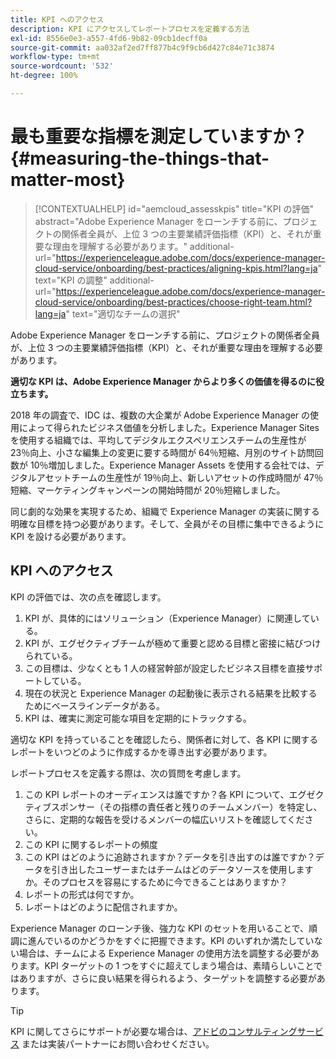 ```yaml
---
title: KPI へのアクセス
description: KPI にアクセスしてレポートプロセスを定義する方法
exl-id: 8556e0e3-a557-4fd6-9b82-09cb1decff0a
source-git-commit: aa032af2ed7ff877b4c9f9cb6d427c84e71c3874
workflow-type: tm+mt
source-wordcount: '532'
ht-degree: 100%

---
```


# 最も重要な指標を測定していますか？{#measuring-the-things-that-matter-most}

>[!CONTEXTUALHELP]
>id="aemcloud_assesskpis"
>title="KPI の評価"
>abstract="Adobe Experience Manager をローンチする前に、プロジェクトの関係者全員が、上位 3 つの主要業績評価指標（KPI）と、それが重要な理由を理解する必要があります。"
>additional-url="https://experienceleague.adobe.com/docs/experience-manager-cloud-service/onboarding/best-practices/aligning-kpis.html?lang=ja" text="KPI の調整"
>additional-url="https://experienceleague.adobe.com/docs/experience-manager-cloud-service/onboarding/best-practices/choose-right-team.html?lang=ja" text="適切なチームの選択"

Adobe Experience Manager をローンチする前に、プロジェクトの関係者全員が、上位 3 つの主要業績評価指標（KPI）と、それが重要な理由を理解する必要があります。

**適切な KPI は、Adobe Experience Manager からより多くの価値を得るのに役立ちます。**


2018 年の調査で、IDC は、複数の大企業が Adobe Experience Manager の使用によって得られたビジネス価値を分析しました。Experience Manager Sites を使用する組織では、平均してデジタルエクスペリエンスチームの生産性が 23％向上、小さな編集上の変更に要する時間が 64％短縮、月別のサイト訪問回数が 10％増加しました。Experience Manager Assets を使用する会社では、デジタルアセットチームの生産性が 19％向上、新しいアセットの作成時間が 47％短縮、マーケティングキャンペーンの開始時間が 20％短縮しました。

同じ劇的な効果を実現するため、組織で Experience Manager の実装に関する明確な目標を持つ必要があります。そして、全員がその目標に集中できるように KPI を設ける必要があります。

## KPI へのアクセス

KPI の評価では、次の点を確認します。

1. KPI が、具体的にはソリューション（Experience Manager）に関連している。
1. KPI が、エグゼクティブチームが極めて重要と認める目標と密接に結びつけられている。
1. この目標は、少なくとも 1 人の経営幹部が設定したビジネス目標を直接サポートしている。
1. 現在の状況と Experience Manager の起動後に表示される結果を比較するためにベースラインデータがある。
1. KPI は、確実に測定可能な項目を定期的にトラックする。

適切な KPI を持っていることを確認したら、関係者に対して、各 KPI に関するレポートをいつどのように作成するかを導き出す必要があります。

レポートプロセスを定義する際は、次の質問を考慮します。

1. この KPI レポートのオーディエンスは誰ですか？各 KPI について、エグゼクティブスポンサー（その指標の責任者と残りのチームメンバー）を特定し、さらに、定期的な報告を受けるメンバーの幅広いリストを確認してください。
1. この KPI に関するレポートの頻度
1. この KPI はどのように追跡されますか？データを引き出すのは誰ですか？データを引き出したユーザーまたはチームはどのデータソースを使用しますか。そのプロセスを容易にするために今できることはありますか？
1. レポートの形式は何ですか。
1. レポートはどのように配信されますか。

Experience Manager のローンチ後、強力な KPI のセットを用いることで、順調に進んでいるのかどうかをすぐに把握できます。KPI のいずれか満たしていない場合は、チームによる Experience Manager の使用方法を調整する必要があります。KPI ターゲットの 1 つをすぐに超えてしまう場合は、素晴らしいことではありますが、さらに良い結果を得られるよう、ターゲットを調整する必要があります。

>[!TIP]
>
> KPI に関してさらにサポートが必要な場合は、[アドビのコンサルティングサービス](https://www.adobe.com/jp/experience-cloud/consulting-services.html) または実装パートナーにお問い合わせください。
